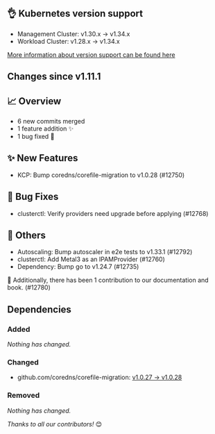 ## 👌 Kubernetes version support

- Management Cluster: v1.30.x -> v1.34.x
- Workload Cluster: v1.28.x -> v1.34.x

[More information about version support can be found here](https://cluster-api.sigs.k8s.io/reference/versions.html)

## Changes since v1.11.1
## :chart_with_upwards_trend: Overview
- 6 new commits merged
- 1 feature addition ✨
- 1 bug fixed 🐛

## :sparkles: New Features
- KCP: Bump coredns/corefile-migration to v1.0.28 (#12750)

## :bug: Bug Fixes
- clusterctl: Verify providers need upgrade before applying (#12768)

## :seedling: Others
- Autoscaling: Bump autoscaler in e2e tests to v1.33.1 (#12792)
- clusterctl: Add Metal3 as an IPAMProvider (#12760)
- Dependency: Bump go to v1.24.7 (#12735)

:book: Additionally, there has been 1 contribution to our documentation and book. (#12780) 

## Dependencies

### Added
_Nothing has changed._

### Changed
- github.com/coredns/corefile-migration: [v1.0.27 → v1.0.28](https://github.com/coredns/corefile-migration/compare/v1.0.27...v1.0.28)

### Removed
_Nothing has changed._

_Thanks to all our contributors!_ 😊
